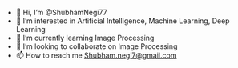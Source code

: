 - 👋 Hi, I’m @ShubhamNegi77
- 👀 I’m interested in Artificial Intelligence, Machine Learning, Deep Learning
- 🌱 I’m currently learning Image Processing
- 💞️ I’m looking to collaborate on Image Processing
- 📫 How to reach me Shubham.negi7@gmail.com

<!---
ShubhamNegi77/ShubhamNegi77 is a ✨ special ✨ repository because its `README.md` (this file) appears on your GitHub profile.
You can click the Preview link to take a look at your changes.
--->
